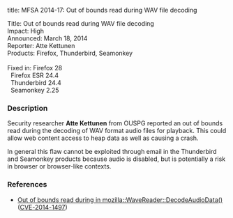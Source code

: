 title: MFSA 2014-17: Out of bounds read during WAV file decoding

<p>
<span class="label">Title:</span>      Out of bounds read during WAV file decoding<br/>
<span class="label">Impact:</span>     High<br/>
<span class="label">Announced:</span>  March 18, 2014<br/>
<span class="label">Reporter:</span>   Atte Kettunen<br/>
<span class="label">Products:</span>   Firefox, Thunderbird, Seamonkey<br/>
<br/>
<span class="label">Fixed in:</span>   Firefox 28<br/>
<span class="label">&#160;</span>      Firefox ESR 24.4<br/>
<span class="label">&#160;</span>      Thunderbird 24.4<br/>
<span class="label">&#160;</span>      Seamonkey 2.25<br/>
</p>


<h3>Description</h3>

<p>Security researcher <strong>Atte Kettunen</strong> from OUSPG reported an out of bounds read during the decoding of WAV format audio files for playback. This could allow web content access to heap data as well as causing a crash.
</p>

<p class="note">In general this flaw cannot be exploited through email in the
Thunderbird and Seamonkey products because audio is disabled, but is potentially a risk in browser or browser-like contexts.</p>

<h3>References</h3>

<ul>
  <li><a href="https://bugzilla.mozilla.org/show_bug.cgi?id=966311">
       Out of bounds read during in mozilla::WaveReader::DecodeAudioData()</a> (<a href="http://cve.mitre.org/cgi-bin/cvename.cgi?name=CVE-2014-1497" class="ex-ref">CVE-2014-1497</a>)</li>
</ul>



